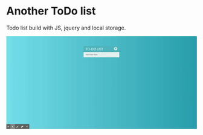 # Another ToDo list

Todo list build with JS, jquery and local storage.

![todolistgif](https://github.com/BibianaBalBar/another-todo/blob/master/img/Todo-List.gif)